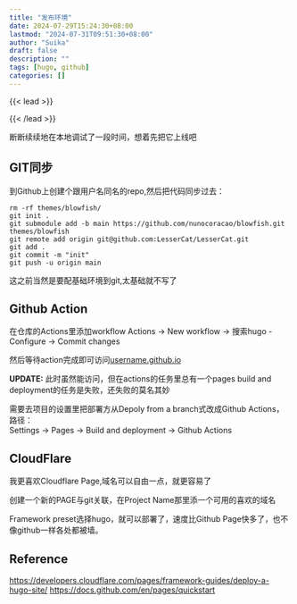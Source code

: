 ```yaml
---
title: "发布环境"
date: 2024-07-29T15:24:30+08:00
lastmod: "2024-07-31T09:51:30+08:00"
author: "Suika"
draft: false
description: ""
tags: [hugo, github]
categories: []
---
```


{{< lead >}}

{{< /lead >}}

断断续续地在本地调试了一段时间，想着先把它上线吧

## GIT同步
到Github上创建个跟用户名同名的repo,然后把代码同步过去：
```
rm -rf themes/blowfish/ 
git init .
git submodule add -b main https://github.com/nunocoracao/blowfish.git themes/blowfish
git remote add origin git@github.com:LesserCat/LesserCat.git
git add .
git commit -m "init"
git push -u origin main
```
这之前当然是要配基础环境到git,太基础就不写了  

## Github Action
在仓库的Actions里添加workflow
Actions -> New workflow -> 搜索hugo -Configure -> Commit changes

然后等待action完成即可访问[username.github.io](https://lessercat.github.io/)

**UPDATE:**
此时虽然能访问，但在actions的任务里总有一个pages build and deployment的任务是失败，还失败的莫名其妙  

需要去项目的设置里把部署方从Depoly from a branch式改成Github Actions，路径：  
Settings -> Pages -> Build and deployment -> Github Actions


## CloudFlare
我更喜欢Cloudflare Page,域名可以自由一点，就更容易了  

创建一个新的PAGE与git关联，在Project Name那里添一个可用的喜欢的域名

Framework preset选择hugo，就可以部署了，速度比Github Page快多了，也不像github一样各处都被墙。

## Reference
https://developers.cloudflare.com/pages/framework-guides/deploy-a-hugo-site/
https://docs.github.com/en/pages/quickstart